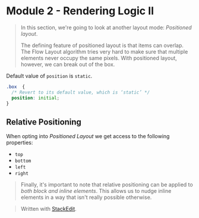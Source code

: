 # Module 2  - Rendering Logic II

> In this section, we're going to look at another layout mode: _Positioned layout_.
> >
> The defining feature of positioned layout is that items can overlap. The Flow Layout algorithm tries very hard to make sure that multiple elements never occupy the same pixels. With positioned layout, however, we can break out of the box.

Default value of `position` is `static`.

```css
.box  {
  /* Revert to its default value, which is ‘static’ */
  position: initial;
}
```

## Relative Positioning

When opting into _Positioned Layout_ we get access to the following properties:
- `top`
- `bottom`
- `left`
- `right`


> Finally, it's important to note that relative positioning can be applied to _both block and inline elements_. This allows us to nudge inline elements in a way that isn't really possible otherwise.

> Written with [StackEdit](https://stackedit.io/).
<!--stackedit_data:
eyJoaXN0b3J5IjpbLTEwMDIzNjAwMjYsMTMxMjYzMzMxMF19
-->